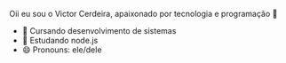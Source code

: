 <p>Oii eu sou o Victor Cerdeira, apaixonado por tecnologia e programação 👋</p>

- 🔭 Cursando desenvolvimento de sistemas
- 🌱 Estudando node.js
- 😄 Pronouns: ele/dele
